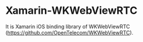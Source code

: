 # Xamarin-WKWebViewRTC

It is Xamarin iOS binding library of WKWebViewRTC (https://github.com/OpenTelecom/WKWebViewRTC).
